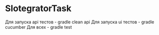 # SlotegratorTask
Для запуска api тестов -  gradle clean api 
Для запуска ui тестов - gradle cucumber 
Для всех - gradle test
